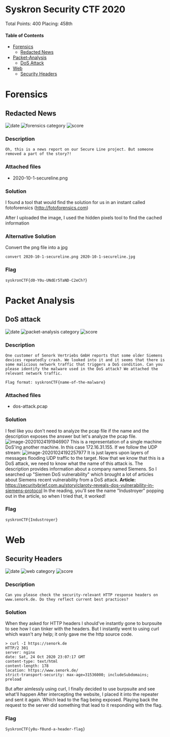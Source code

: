 # Syskron Security CTF 2020
Total Points: 400 
  Placing:   458th


#### Table of Contents
- [Forensics](#forensics)
	- [Redacted News](#re)
- [Packet-Analysis](#packet)
	- [DoS Attack](#dos)
- [Web](#web)
	- [Security Headers](#head)

# Forensics
## <a name="re"></a> Redacted News
![date](https://img.shields.io/badge/date-10.21.2020-brightgreen.svg)
![forensics category](https://img.shields.io/badge/category-Forensics-lightgrey.svg)
![score](https://img.shields.io/badge/score-100-blue.svg)

### Description
```
Oh, this is a news report on our Secure Line project. But someone removed a part of the story?!
```

### Attached files
- 2020-10-1-secureline.png

### Solution
I found a tool that would find the solution for us in an instant called fotoforensics (http://fotoforensics.com)

After I uploaded the image, I used the hidden pixels tool to find the cached information

### Alternative Solution
Convert the png file into a jpg
```
convert 2020-10-1-secureline.png 2020-10-1-secureline.jpg
```

### Flag
```
syskronCTF{d0-Y0u-UNdEr5TaND-C2eCh?}
```


# <a name="packet"></a> Packet Analysis

## <a name="dos"></a> DoS attack
![date](https://img.shields.io/badge/date-10.21.2020-brightgreen.svg)
![packet-analysis category](https://img.shields.io/badge/category-packet-analysis-lightgrey.svg)
![score](https://img.shields.io/badge/score-100-blue.svg)

### Description
```
One customer of Senork Vertriebs GmbH reports that some older Siemens devices repeatedly crash. We looked into it and it seems that there is some malicious network traffic that triggers a DoS condition. Can you please identify the malware used in the DoS attack? We attached the relevant network traffic.

Flag format: syskronCTF{name-of-the-malware}
```

### Attached files
- dos-attack.pcap

### Solution
I feel like you don't need to analyze the pcap file if the name and the description exposes the answer but let's analyze the pcap file.
![image-20201024191946907](C:\Users\joshu\AppData\Roaming\Typora\typora-user-images\image-20201024191946907.png)
This is a representation of a single machine DoS'ing another machine. In this case 172.16.31.155. If we follow the UDP stream:
![image-20201024192257977](C:\Users\joshu\AppData\Roaming\Typora\typora-user-images\image-20201024192257977.png)
It is just layers upon layers of messages flooding UDP traffic to the target. Now that we know that this is a DoS attack, we need to know what the name of this attack is. The description provides information about a company named Siemens. So I searched up "Siemen DoS vulnerability" which brought a lot of articles about Siemens recent vulnerability from a DoS attack.
**Article:** https://securitybrief.com.au/story/claroty-reveals-dos-vulnerability-in-siemens-protocol
In the reading, you'll see the name "Industroyer" popping out in the article, so when I tried that, it worked!


### Flag
```
syskronCTF{Industroyer}
```

# <a name="web"></a> Web

## <a name="head"></a> Security Headers
![date](https://img.shields.io/badge/date-10.21.2020-brightgreen.svg)
![web category](https://img.shields.io/badge/category-web-lightgrey.svg)
![score](https://img.shields.io/badge/score-100-blue.svg)

### Description
```
Can you please check the security-relevant HTTP response headers on www.senork.de. Do they reflect current best practices?
```

### Solution
When they asked for HTTP headers I should've instantly gone to burpsuite to see how I can tinker with the headers. But I instantly went to using curl which wasn't any help; it only gave me the http source code.
```
> curl -I https://senork.de
HTTP/2 301
server: nginx
date: Sat, 24 Oct 2020 23:07:17 GMT
content-type: text/html
content-length: 178
location: https://www.senork.de/
strict-transport-security: max-age=31536000; includeSubdomains; preload
```
But after aimlessly using curl, I finally decided to use burpsuite and see what'll happen
After intercepting the website, I placed it into the repeater and sent it again. Which lead to the flag being exposed. Playing back the request to the server did something that lead to it responding with the flag.

### Flag
```
SyskronCTF{y0u-f0und-a-header-flag}
```
